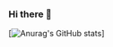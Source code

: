 ### Hi there 👋

[![Anurag's GitHub stats](https://github-readme-stats.vercel.app/api?username=RaulsBergs&count_private=true&show_icons=true&theme=jolly)]


